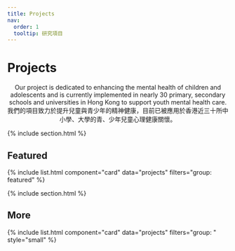 ```yaml
---
title: Projects
nav:
  order: 1
  tooltip: 研究項目
---
```


# Projects

<center>Our project is dedicated to enhancing the mental health of children and adolescents and is currently implemented in nearly 30 primary, secondary schools and universities in Hong Kong to support youth mental health care.</center>
<center>我們的項目致力於提升兒童與青少年的精神健康，目前已被應用於香港近三十所中小學、大學的青、少年兒童心理健康關懷。</center>



{% include section.html %}

## Featured

{% include list.html component="card" data="projects" filters="group: featured" %}

{% include section.html %}

## More

{% include list.html component="card" data="projects" filters="group: " style="small" %}
